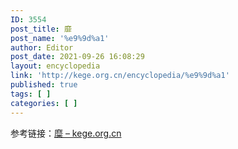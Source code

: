 ```yaml
---
ID: 3554
post_title: 靡
post_name: '%e9%9d%a1'
author: Editor
post_date: 2021-09-26 16:08:29
layout: encyclopedia
link: 'http://kege.org.cn/encyclopedia/%e9%9d%a1'
published: true
tags: [ ]
categories: [ ]
---
```

参考链接：<a href="http://kege.org.cn/encyclopedia/%e7%b3%9c">糜 – kege.org.cn</a>